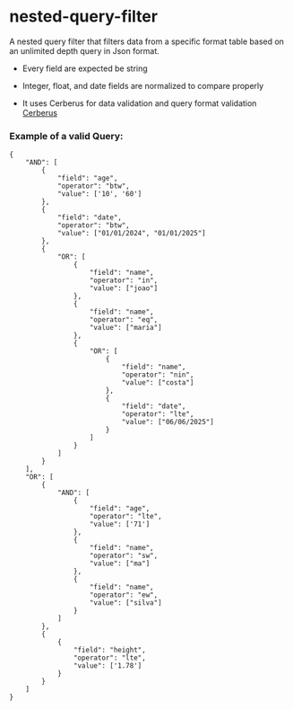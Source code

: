 # nested-query-filter
A nested query filter that filters data from a specific format table based on an unlimited depth query in Json format.

- Every field are expected be string
- Integer, float, and date fields are normalized to compare properly

- It uses Cerberus for data validation and query format validation  [Cerberus](https://docs.python-cerberus.org/)


### Example of a valid Query:

```
{
    "AND": [
        {
            "field": "age",
            "operator": "btw",
            "value": ['10', '60']
        }, 
        {
            "field": "date",
            "operator": "btw",
            "value": ["01/01/2024", "01/01/2025"]
        },
        {
            "OR": [
                {
                    "field": "name",
                    "operator": "in",
                    "value": ["joao"]
                },
                {
                    "field": "name",
                    "operator": "eq",
                    "value": ["maria"]
                },
                {
                    "OR": [
                        {
                            "field": "name",
                            "operator": "nin",
                            "value": ["costa"]
                        },
                        {
                            "field": "date",
                            "operator": "lte",
                            "value": ["06/06/2025"]
                        }
                    ]
                }
            ]
        }
    ],
    "OR": [
        {
            "AND": [
                {
                    "field": "age",
                    "operator": "lte",
                    "value": ['71']
                },
                {
                    "field": "name",
                    "operator": "sw",
                    "value": ["ma"]
                },
                {
                    "field": "name",
                    "operator": "ew",
                    "value": ["silva"]
                }
            ]
        },
        {
            {
                "field": "height",
                "operator": "lte",
                "value": ['1.78']
            }
        }
    ]
}
```

